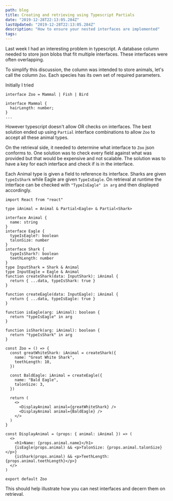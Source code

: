 ```yaml
---
path: blog
title: Creating and retrieving using Typescript Partials
date: "2019-12-28T22:13:05.284Z"
lastUpdated: "2019-12-28T22:13:05.284Z"
description: "How to ensure your nested interfaces are implemented"
tags:
---
```


Last week I had an interesting problem in typescript. A database column needed to store json blobs that fit multiple interfaces. These interfaces were often overlapping.

To simplify this discussion, the column was intended to store animals, let's call the column `Zoo`. Each species has its own set of required parameters.

Initially I tried

```
interface Zoo = Mammal | Fish | Bird

interface Mammal {
  hairLength: number;
}
...
```

However typescript doesn't allow OR checks on interfaces. The best solution ended up using `Partial` interface combinations to allow `Zoo` to accept all these animal types.

On the retrieval side, it needed to determine what interface to `Zoo` json conforms to. One solution was to check every field against what was provided but that would be expensive and not scalable. The solution was to have a key for each interface and check if is in the interface.

Each Animal type is given a field to reference its interface. Sharks are given `typeIsShark` while Eagle are given `TypeIsEagle`. On retrieval at runtime the interface can be checked with `"TypeIsEagle" in arg` and then displayed accordingly.

```
import React from "react"

type iAnimal = Animal & Partial<Eagle> & Partial<Shark>

interface Animal {
  name: string
}
interface Eagle {
  typeIsEagle?: boolean
  talonSize: number
}
interface Shark {
  typeIsShark?: boolean
  teethLength: number
}
type InputShark = Shark & Animal
type InputEagle = Eagle & Animal
function createShark(data: InputShark): iAnimal {
  return { ...data, typeIsShark: true }
}

function createEagle(data: InputEagle): iAnimal {
  return { ...data, typeIsEagle: true }
}

function isEagle(arg: iAnimal): boolean {
  return "typeIsEagle" in arg
}

function isShark(arg: iAnimal): boolean {
  return "typeIsShark" in arg
}

const Zoo = () => {
  const greatWhiteShark: iAnimal = createShark({
    name: "Great White Shark",
    teethLength: 10,
  })

  const BaldEagle: iAnimal = createEagle({
    name: "Bald Eagle",
    talonSize: 3,
  })

  return (
    <>
      <DisplayAnimal animal={greatWhiteShark} />
      <DisplayAnimal animal={BaldEagle} />
    </>
  )
}

const DisplayAnimal = (props: { animal: iAnimal }) => (
  <>
    <h1>Name: {props.animal.name}</h1>
    {isEagle(props.animal) && <p>TalonSize: {props.animal.talonSize}</p>}
    {isShark(props.animal) && <p>TeethLength: {props.animal.teethLength}</p>}
  </>
)

export default Zoo
```

This should help illustrate how you can nest interfaces and decern them on retrieval.
